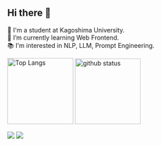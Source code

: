 ## Hi there 👋  

🔭 I'm a student at Kagoshima University. <br>
🌱 I’m currently learning Web Frontend. <br>
📚 I'm interested in NLP, LLM, Prompt Engineering.


<img height="150px"
alt="Top Langs" height="170px" src="https://github-readme-stats.vercel.app/api/top-langs/?username=kazu0429&layout=compact&show_icons=true&show_icons=true&theme=dracula&hide_border=true" />
<img height="149px"  alt="github status" src="https://github-profile-summary-cards.vercel.app/api/cards/stats?username=kazu0429&theme=dracula" />

<img src="https://github-profile-trophy.vercel.app/?username=kazu0429&theme=dracula&rank=SECRET,AAA,A,B&no-frame=true"/>

<img src="https://github-profile-summary-cards.vercel.app/api/cards/profile-details?username=kazu0429&theme=dracula">


